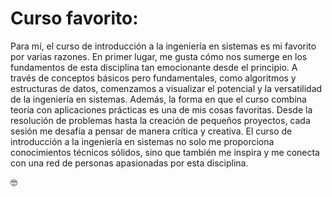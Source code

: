 # Curso favorito:


Para mí, el curso de introducción a la ingeniería en sistemas es mi favorito por varias razones. En primer lugar, me gusta cómo nos sumerge en los fundamentos de esta disciplina tan emocionante desde el principio. A través de conceptos básicos pero fundamentales, como algoritmos y estructuras de datos, comenzamos a visualizar el potencial y la versatilidad de la ingeniería en sistemas. Además, la forma en que el curso combina teoría con aplicaciones prácticas es una de mis cosas favoritas. Desde la resolución de problemas hasta la creación de pequeños proyectos, cada sesión me desafía a pensar de manera crítica y creativa. El curso de introducción a la ingeniería en sistemas no solo me proporciona conocimientos técnicos sólidos, sino que también me inspira y me conecta con una red de personas apasionadas por esta disciplina.

:nerd_face:




 
